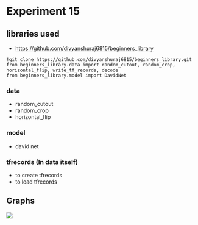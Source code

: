 # Experiment 15
## libraries used
* https://github.com/divyanshuraj6815/beginners_library
```
!git clone https://github.com/divyanshuraj6815/beginners_library.git
from beginners_library.data import random_cutout, random_crop, horizontal_flip, write_tf_records, decode
from beginners_library.model import DavidNet
```
### data
* random_cutout
* random_crop
* horizontal_flip
### model
* david net
### tfrecords (In data itself)
* to create tfrecords
* to load tfrecords

## Graphs
![](https://github.com/divyanshuraj6815/eva/blob/master/Experiment%2015/15_with_libraries.png)
